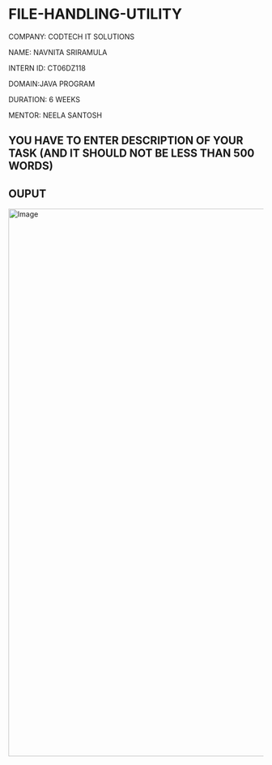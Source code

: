 # FILE-HANDLING-UTILITY

COMPANY: CODTECH IT SOLUTIONS

NAME: NAVNITA SRIRAMULA 

INTERN ID: CT06DZ118

DOMAIN:JAVA PROGRAM

DURATION: 6 WEEKS

MENTOR: NEELA SANTOSH

## YOU HAVE TO ENTER DESCRIPTION OF YOUR TASK (AND IT SHOULD NOT BE LESS THAN 500 WORDS)

## OUPUT ##

<img width="1920" height="1080" alt="Image" src="https://github.com/user-attachments/assets/6684f19f-df7d-4b78-bdd3-22175da015b5" />
